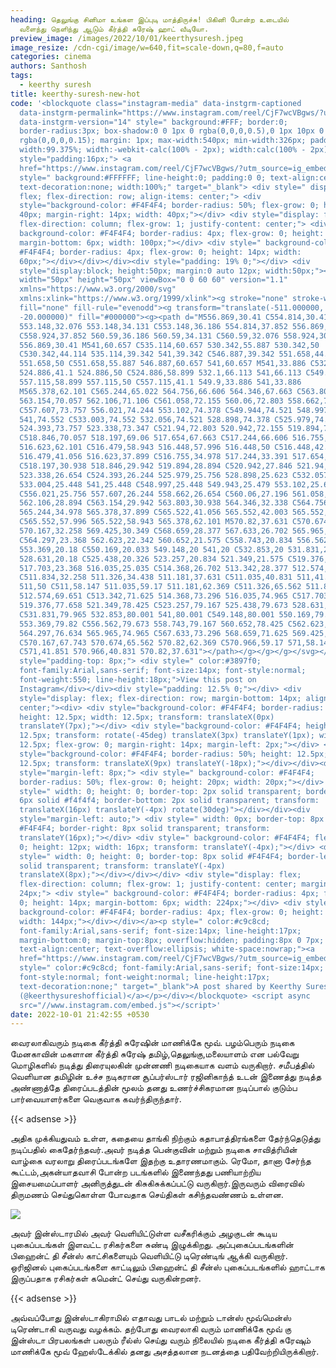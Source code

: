 ```yaml
---
heading: தெலுங்கு சினிமா உங்கள இப்புடி மாத்திருச்சு! பிகினி போன்ற உடையில்
  வளைந்து நெளிந்து ஆடும் கீர்த்தி சுரேஷ் ஹாட் வீடியோ.
preview_image: /images/2022/10/01/keerthysuresh.jpeg
image_resize: /cdn-cgi/image/w=640,fit=scale-down,q=80,f=auto
categories: cinema
authors: Santhosh
tags:
  - keerthy suresh
title: keerthy-suresh-new-hot
code: '<blockquote class="instagram-media" data-instgrm-captioned
  data-instgrm-permalink="https://www.instagram.com/reel/CjF7wcVBgws/?utm_source=ig_embed&amp;utm_campaign=loading"
  data-instgrm-version="14" style=" background:#FFF; border:0;
  border-radius:3px; box-shadow:0 0 1px 0 rgba(0,0,0,0.5),0 1px 10px 0
  rgba(0,0,0,0.15); margin: 1px; max-width:540px; min-width:326px; padding:0;
  width:99.375%; width:-webkit-calc(100% - 2px); width:calc(100% - 2px);"><div
  style="padding:16px;"> <a
  href="https://www.instagram.com/reel/CjF7wcVBgws/?utm_source=ig_embed&amp;utm_campaign=loading"
  style=" background:#FFFFFF; line-height:0; padding:0 0; text-align:center;
  text-decoration:none; width:100%;" target="_blank"> <div style=" display:
  flex; flex-direction: row; align-items: center;"> <div
  style="background-color: #F4F4F4; border-radius: 50%; flex-grow: 0; height:
  40px; margin-right: 14px; width: 40px;"></div> <div style="display: flex;
  flex-direction: column; flex-grow: 1; justify-content: center;"> <div style="
  background-color: #F4F4F4; border-radius: 4px; flex-grow: 0; height: 14px;
  margin-bottom: 6px; width: 100px;"></div> <div style=" background-color:
  #F4F4F4; border-radius: 4px; flex-grow: 0; height: 14px; width:
  60px;"></div></div></div><div style="padding: 19% 0;"></div> <div
  style="display:block; height:50px; margin:0 auto 12px; width:50px;"><svg
  width="50px" height="50px" viewBox="0 0 60 60" version="1.1"
  xmlns="https://www.w3.org/2000/svg"
  xmlns:xlink="https://www.w3.org/1999/xlink"><g stroke="none" stroke-width="1"
  fill="none" fill-rule="evenodd"><g transform="translate(-511.000000,
  -20.000000)" fill="#000000"><g><path d="M556.869,30.41 C554.814,30.41
  553.148,32.076 553.148,34.131 C553.148,36.186 554.814,37.852 556.869,37.852
  C558.924,37.852 560.59,36.186 560.59,34.131 C560.59,32.076 558.924,30.41
  556.869,30.41 M541,60.657 C535.114,60.657 530.342,55.887 530.342,50
  C530.342,44.114 535.114,39.342 541,39.342 C546.887,39.342 551.658,44.114
  551.658,50 C551.658,55.887 546.887,60.657 541,60.657 M541,33.886 C532.1,33.886
  524.886,41.1 524.886,50 C524.886,58.899 532.1,66.113 541,66.113 C549.9,66.113
  557.115,58.899 557.115,50 C557.115,41.1 549.9,33.886 541,33.886
  M565.378,62.101 C565.244,65.022 564.756,66.606 564.346,67.663 C563.803,69.06
  563.154,70.057 562.106,71.106 C561.058,72.155 560.06,72.803 558.662,73.347
  C557.607,73.757 556.021,74.244 553.102,74.378 C549.944,74.521 548.997,74.552
  541,74.552 C533.003,74.552 532.056,74.521 528.898,74.378 C525.979,74.244
  524.393,73.757 523.338,73.347 C521.94,72.803 520.942,72.155 519.894,71.106
  C518.846,70.057 518.197,69.06 517.654,67.663 C517.244,66.606 516.755,65.022
  516.623,62.101 C516.479,58.943 516.448,57.996 516.448,50 C516.448,42.003
  516.479,41.056 516.623,37.899 C516.755,34.978 517.244,33.391 517.654,32.338
  C518.197,30.938 518.846,29.942 519.894,28.894 C520.942,27.846 521.94,27.196
  523.338,26.654 C524.393,26.244 525.979,25.756 528.898,25.623 C532.057,25.479
  533.004,25.448 541,25.448 C548.997,25.448 549.943,25.479 553.102,25.623
  C556.021,25.756 557.607,26.244 558.662,26.654 C560.06,27.196 561.058,27.846
  562.106,28.894 C563.154,29.942 563.803,30.938 564.346,32.338 C564.756,33.391
  565.244,34.978 565.378,37.899 C565.522,41.056 565.552,42.003 565.552,50
  C565.552,57.996 565.522,58.943 565.378,62.101 M570.82,37.631 C570.674,34.438
  570.167,32.258 569.425,30.349 C568.659,28.377 567.633,26.702 565.965,25.035
  C564.297,23.368 562.623,22.342 560.652,21.575 C558.743,20.834 556.562,20.326
  553.369,20.18 C550.169,20.033 549.148,20 541,20 C532.853,20 531.831,20.033
  528.631,20.18 C525.438,20.326 523.257,20.834 521.349,21.575 C519.376,22.342
  517.703,23.368 516.035,25.035 C514.368,26.702 513.342,28.377 512.574,30.349
  C511.834,32.258 511.326,34.438 511.181,37.631 C511.035,40.831 511,41.851
  511,50 C511,58.147 511.035,59.17 511.181,62.369 C511.326,65.562 511.834,67.743
  512.574,69.651 C513.342,71.625 514.368,73.296 516.035,74.965 C517.703,76.634
  519.376,77.658 521.349,78.425 C523.257,79.167 525.438,79.673 528.631,79.82
  C531.831,79.965 532.853,80.001 541,80.001 C549.148,80.001 550.169,79.965
  553.369,79.82 C556.562,79.673 558.743,79.167 560.652,78.425 C562.623,77.658
  564.297,76.634 565.965,74.965 C567.633,73.296 568.659,71.625 569.425,69.651
  C570.167,67.743 570.674,65.562 570.82,62.369 C570.966,59.17 571,58.147 571,50
  C571,41.851 570.966,40.831 570.82,37.631"></path></g></g></g></svg></div><div
  style="padding-top: 8px;"> <div style=" color:#3897f0;
  font-family:Arial,sans-serif; font-size:14px; font-style:normal;
  font-weight:550; line-height:18px;">View this post on
  Instagram</div></div><div style="padding: 12.5% 0;"></div> <div
  style="display: flex; flex-direction: row; margin-bottom: 14px; align-items:
  center;"><div> <div style="background-color: #F4F4F4; border-radius: 50%;
  height: 12.5px; width: 12.5px; transform: translateX(0px)
  translateY(7px);"></div> <div style="background-color: #F4F4F4; height:
  12.5px; transform: rotate(-45deg) translateX(3px) translateY(1px); width:
  12.5px; flex-grow: 0; margin-right: 14px; margin-left: 2px;"></div> <div
  style="background-color: #F4F4F4; border-radius: 50%; height: 12.5px; width:
  12.5px; transform: translateX(9px) translateY(-18px);"></div></div><div
  style="margin-left: 8px;"> <div style=" background-color: #F4F4F4;
  border-radius: 50%; flex-grow: 0; height: 20px; width: 20px;"></div> <div
  style=" width: 0; height: 0; border-top: 2px solid transparent; border-left:
  6px solid #f4f4f4; border-bottom: 2px solid transparent; transform:
  translateX(16px) translateY(-4px) rotate(30deg)"></div></div><div
  style="margin-left: auto;"> <div style=" width: 0px; border-top: 8px solid
  #F4F4F4; border-right: 8px solid transparent; transform:
  translateY(16px);"></div> <div style=" background-color: #F4F4F4; flex-grow:
  0; height: 12px; width: 16px; transform: translateY(-4px);"></div> <div
  style=" width: 0; height: 0; border-top: 8px solid #F4F4F4; border-left: 8px
  solid transparent; transform: translateY(-4px)
  translateX(8px);"></div></div></div> <div style="display: flex;
  flex-direction: column; flex-grow: 1; justify-content: center; margin-bottom:
  24px;"> <div style=" background-color: #F4F4F4; border-radius: 4px; flex-grow:
  0; height: 14px; margin-bottom: 6px; width: 224px;"></div> <div style="
  background-color: #F4F4F4; border-radius: 4px; flex-grow: 0; height: 14px;
  width: 144px;"></div></div></a><p style=" color:#c9c8cd;
  font-family:Arial,sans-serif; font-size:14px; line-height:17px;
  margin-bottom:0; margin-top:8px; overflow:hidden; padding:8px 0 7px;
  text-align:center; text-overflow:ellipsis; white-space:nowrap;"><a
  href="https://www.instagram.com/reel/CjF7wcVBgws/?utm_source=ig_embed&amp;utm_campaign=loading"
  style=" color:#c9c8cd; font-family:Arial,sans-serif; font-size:14px;
  font-style:normal; font-weight:normal; line-height:17px;
  text-decoration:none;" target="_blank">A post shared by Keerthy Suresh
  (@keerthysureshofficial)</a></p></div></blockquote> <script async
  src="//www.instagram.com/embed.js"></script>'
date: 2022-10-01 21:42:55 +0530
---
```

வைரலாகிவரும் நடிகை கீர்த்தி சுரேஷின் மாணிக்கே மூவ்.
பழம்பெரும் நடிகை மேனகாவின் மகளான கீர்த்தி சுரேஷ் தமிழ்,தெலுங்கு,மலையாளம் என பல்வேறு மொழிகளில் நடித்து திரையுலகின் முன்னணி நடிகையாக வளம் வருகிறார். சமீபத்தில் வெளியான தமிழின் உச்ச நடிகரான சூப்பர்ஸ்டார் ரஜினிகாந்த் உடன் இணைத்து நடித்த அண்ணாத்தே திரைப்படத்தின் மூலம் தனது உணர்ச்சிகரமான நடிப்பால் குடும்ப பார்வையாளர்களை வெகுவாக கவர்ந்திருந்தார். 

{{< adsense >}}

அதிக முக்கியதுவம் உள்ள, கதையை தாங்கி நிற்கும் கதாபாத்திரங்களை தேர்ந்தெடுத்து நடிப்பதில் கைதேர்ந்தவர்.அவர் நடித்த பென்குவின் மற்றும்  நடிகை சாவித்ரியின் வாழ்கை வரலாறு திரைப்படங்களே இதற்கு  உதாரணமாகும். ரெமோ, தானா சேர்ந்த கூட்டம்,அகன்யாதவாசி போன்ற படங்களில் இணைந்தது பணியாற்றிய  இசையமைப்பாளர் அனிருத்துடன் கிசுகிசுக்கப்பட்டு வருகிறார்.இருவரும் விரைவில் திருமணம் செய்துகொள்ள போவதாக செய்திகள் கசிந்தவண்ணம் உள்ளன. 

![](/images/2022/10/01/keerthy-suresh-new-hot.jpeg)

அவர் இன்ஸ்டாரமில் அவர் வெளியிட்டுள்ள வசீகரிக்கும் அழகுடன் கூடிய புகைப்படங்கள் இளவட்ட  ரசிகர்களை  சுண்டி இழுக்கிறது. அப்புகைப்படங்களின் பிஹைன்ட் தி சீன்ஸ் காட்சிகளையும் வெளியிட்டு டிரெண்டிங் ஆக்கி வருகிறார்.‌ ஒரிஜினல் புகைப்படங்களை காட்டிலும் பிஹைன்ட் தி சீன்ஸ் புகைப்படங்களில் ஹாட்டாக இருப்பதாக ரசிகர்கள் கமென்ட் செய்து வருகின்றனர்.

{{< adsense >}}


அவ்வப்போது இன்ஸ்டாகிராமில் எதாவது பாடல் மற்றும் டான்ஸ் மூவ்மென்ஸ் டிரெண்டாகி வருவது வழக்கம். தற்போது வைரலாகி வரும் மாணிக்கே மூவ் கு இன்ஸ்டா பிரபலங்கள் பலரும் ரீல்ஸ் செய்து வரும் நிலையில் நடிகை கீர்த்தி சுரேஷும் மாணிக்கே மூவ் ஹேஸ்டேக்கில் தனது அசத்தலான நடனத்தை பதிவேற்றியிருக்கிறார்.